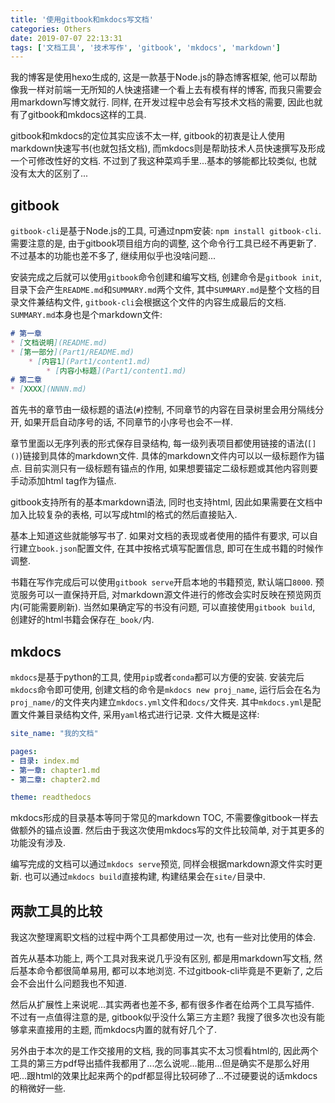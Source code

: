 ```yaml
---
title: '使用gitbook和mkdocs写文档'
categories: Others
date: 2019-07-07 22:13:31
tags: ['文档工具', '技术写作', 'gitbook', 'mkdocs', 'markdown']
---
```


我的博客是使用hexo生成的, 这是一款基于Node.js的静态博客框架, 他可以帮助像我一样对前端一无所知的人快速搭建一个看上去有模有样的博客, 而我只需要会用markdown写博文就行. 同样, 在开发过程中总会有写技术文档的需要, 因此也就有了gitbook和mkdocs这样的工具.
<!-- 摘要部分 -->
<!-- more -->

gitbook和mkdocs的定位其实应该不太一样, gitbook的初衷是让人使用markdown快速写书(也就包括文档), 而mkdocs则是帮助技术人员快速撰写及形成一个可修改性好的文档. 不过到了我这种菜鸡手里...基本的够能都比较类似, 也就没有太大的区别了...

## gitbook

`gitbook-cli`是基于Node.js的工具, 可通过npm安装: `npm install gitbook-cli`. 需要注意的是, 由于gitbook项目组方向的调整, 这个命令行工具已经不再更新了. 不过基本的功能也差不多了, 继续用似乎也没啥问题...

安装完成之后就可以使用`gitbook`命令创建和编写文档, 创建命令是`gitbook init`, 目录下会产生`README.md`和`SUMMARY.md`两个文件, 其中`SUMMARY.md`是整个文档的目录文件兼结构文件, `gitbook-cli`会根据这个文件的内容生成最后的文档. `SUMMARY.md`本身也是个markdown文件:

```markdown
# 第一章
* [文档说明](README.md)
* [第一部分](Part1/README.md)
    * [内容1](Part1/content1.md)
        * [内容小标题](Part1/content1.md)
# 第二章
* [XXXX](NNNN.md)
```

首先书的章节由一级标题的语法(`#`)控制, 不同章节的内容在目录树里会用分隔线分开, 如果开启自动序号的话, 不同章节的小序号也会不一样. 

章节里面以无序列表的形式保存目录结构, 每一级列表项目都使用链接的语法(`[]()`)链接到具体的markdown文件. 具体的markdown文件内可以以一级标题作为锚点. 目前实测只有一级标题有锚点的作用, 如果想要锚定二级标题或其他内容则要手动添加html tag作为锚点.

gitbook支持所有的基本markdown语法, 同时也支持html, 因此如果需要在文档中加入比较复杂的表格, 可以写成html的格式的然后直接贴入.

基本上知道这些就能够写书了. 如果对文档的表现或者使用的插件有要求, 可以自行建立`book.json`配置文件, 在其中按格式填写配置信息, 即可在生成书籍的时候作调整.

书籍在写作完成后可以使用`gitbook serve`开启本地的书籍预览, 默认端口`8000`. 预览服务可以一直保持开启, 对markdown源文件进行的修改会实时反映在预览网页内(可能需要刷新). 当然如果确定写的书没有问题, 可以直接使用`gitbook build`, 创建好的html书籍会保存在`_book/`内.

## mkdocs

`mkdocs`是基于python的工具, 使用`pip`或者`conda`都可以方便的安装. 安装完后`mkdocs`命令即可使用, 创建文档的命令是`mkdocs new proj_name`, 运行后会在名为`proj_name/`的文件夹内建立`mkdocs.yml`文件和`docs/`文件夹. 其中`mkdocs.yml`是配置文件兼目录结构文件, 采用`yaml`格式进行记录. 文件大概是这样:

```yaml
site_name: "我的文档"

pages:
- 目录: index.md
- 第一章: chapter1.md
- 第二章: chapter2.md

theme: readthedocs
```

mkdocs形成的目录基本等同于常见的markdown TOC, 不需要像gitbook一样去做额外的锚点设置. 然后由于我这次使用mkdocs写的文件比较简单, 对于其更多的功能没有涉及.

编写完成的文档可以通过`mkdocs serve`预览, 同样会根据markdown源文件实时更新. 也可以通过`mkdocs build`直接构建, 构建结果会在`site/`目录中.

## 两款工具的比较

我这次整理离职文档的过程中两个工具都使用过一次, 也有一些对比使用的体会. 

首先从基本功能上, 两个工具对我来说几乎没有区别, 都是用markdown写文档, 然后基本命令都很简单易用, 都可以本地浏览. 不过gitbook-cli毕竟是不更新了, 之后会不会出什么问题我也不知道.

然后从扩展性上来说呢...其实两者也差不多, 都有很多作者在给两个工具写插件. 不过有一点值得注意的是, gitbook似乎没什么第三方主题? 我搜了很多次也没有能够拿来直接用的主题, 而mkdocs内置的就有好几个了.

另外由于本次的是工作交接用的文档, 我的同事其实不太习惯看html的, 因此两个工具的第三方pdf导出插件我都用了...怎么说呢...能用...但是确实不是那么好用吧...跟html的效果比起来两个的pdf都显得比较砢碜了...不过硬要说的话mkdocs的稍微好一些.
